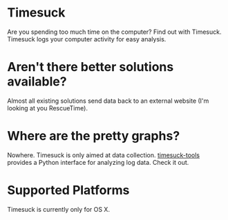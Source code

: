 # Timesuck 

Are you spending too much time on the computer? Find out with Timesuck. Timesuck logs your computer activity for easy analysis.

# Aren't there better solutions available?

Almost all existing solutions send data back to an external website (I'm looking at you RescueTime).

# Where are the pretty graphs?

Nowhere. Timesuck is only aimed at data collection. [timesuck-tools](https://www.github.com/derferman/timesuck-tools) provides a Python interface for analyzing log data. Check it out.

# Supported Platforms

Timesuck is currently only for OS X.